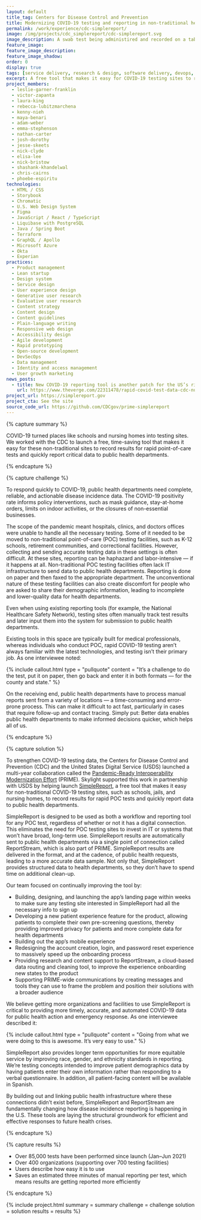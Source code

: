 ```yaml
---
layout: default
title_tag: Centers for Disease Control and Prevention
title: Modernizing COVID-19 testing and reporting in non-traditional healthcare settings
permalink: /work/experience/cdc-simplereport/
image: /img/projects/cdc_simplereport/cdc-simplereport.svg
image_description: A swab test being administired and recorded on a tablet
feature_image:
feature_image_description:
feature_image_shadow:
order: 0
display: true
tags: [service delivery, research & design, software delivery, devops, cloud & platforms, data & analytics, apis, security & privacy, healthcare, leslie-garner-franklin, victor-zapanta, laura-king, rebecca-lubitzmarchena, kenny-nieh, maya-benari, adam-weber, emma-stephenson, nathan-carter, josh-dorothy, jesse-skeets, nick-clyde, elisa-lee, nick-bristow, shashank-khandelwal, chris-cairns, phoebe-espiritu]
excerpt: A free tool that makes it easy for COVID-19 testing sites to record results for rapid point-of-care tests and quickly report data to public health departments.
project_members:
  - leslie-garner-franklin
  - victor-zapanta
  - laura-king
  - rebecca-lubitzmarchena
  - kenny-nieh
  - maya-benari
  - adam-weber
  - emma-stephenson
  - nathan-carter
  - josh-dorothy
  - jesse-skeets
  - nick-clyde
  - elisa-lee
  - nick-bristow
  - shashank-khandelwal
  - chris-cairns
  - phoebe-espiritu
technologies:
  - HTML / CSS
  - Storybook
  - Chromatic
  - U.S. Web Design System
  - Figma
  - JavaScript / React / TypeScript
  - Liquibase with PostgreSQL
  - Java / Spring Boot
  - Terraform
  - GraphQL / Apollo
  - Microsoft Azure
  - Okta
  - Experian
practices:
  - Product management
  - Lean startup
  - Design system
  - Service design
  - User experience design
  - Generative user research
  - Evaluative user research
  - Content strategy
  - Content design
  - Content guidelines
  - Plain-language writing
  - Responsive web design
  - Accessibility design
  - Agile development
  - Rapid prototyping
  - Open-source development
  - DevSecOps
  - Data management
  - Identity and access management
  - User growth marketing
news_posts:
  - title: New COVID-19 reporting tool is another patch for the US’s rickety health data system
    url: https://www.theverge.com/22311478/rapid-covid-test-data-cdc-nursing-home-usds-arizona
project_url: https://simplereport.gov
project_cta: See the site
source_code_url: https://github.com/CDCgov/prime-simplereport
---
```


{% capture summary %}
  <p>
    COVID-19 turned places like schools and nursing homes into testing sites. We worked with the CDC to launch a free, time-saving tool that makes it easy for these non-traditional sites to record results for rapid point-of-care tests and quickly report critical data to public health departments.
  </p>
{% endcapture %}

{% capture challenge %}
  <p>
    To respond quickly to COVID-19, public health departments need complete, reliable, and actionable disease incidence data. The COVID-19 positivity rate informs policy interventions, such as mask guidance, stay-at-home orders, limits on indoor activities, or the closures of non-essential businesses.
  </p>

  <p>
    The scope of the pandemic meant hospitals, clinics, and doctors offices were unable to handle all the necessary testing. Some of it needed to be moved to non-traditional point-of-care (POC) testing facilities, such as K-12 schools, retirement communities,  and correctional facilities. However, collecting and sending accurate testing data in these settings is often difficult. At these sites, reporting can be haphazard and labor-intensive — if it happens at all. Non-traditional POC testing facilities often lack IT infrastructure to send data to public health departments. Reporting is done on paper and then faxed to the appropriate department. The unconventional nature of these testing facilities can also create discomfort for people who are asked to share their demographic information, leading to incomplete and lower-quality data for health departments.
  </p>

  <p>
    Even when using existing reporting tools (for example, the National Healthcare Safety Network), testing sites often manually track test results and later input them into the system for submission to public health departments.
  </p>

  <p>
    Existing tools in this space are typically built for medical professionals, whereas individuals who conduct POC, rapid COVID-19 testing aren’t always familiar with the latest technologies, and testing isn’t their primary job. As one interviewee noted:
  </p>

{% include callout.html
  type = "pullquote"
  content = "It’s a challenge to do the test, put it on paper, then go back and enter it in both formats — for the county and state."
%}

  <p>
    On the receiving end, public health departments have to process manual reports sent from a variety of locations — a time-consuming and error-prone process. This can make it difficult to act fast, particularly in cases that require follow-up and contact tracing. Simply put: Better data enables public health departments to make informed decisions quicker, which helps all of us.
  </p>
{% endcapture %}

{% capture solution %}
  <p>
    To strengthen COVID-19 testing data, the Centers for Disease Control and Prevention (CDC) and the United States Digital Service (USDS) launched a multi-year collaboration called the <a href="https://www.cdc.gov/surveillance/pdfs/PRIME_1-sheet_single-page.pdf">Pandemic-Ready Interoperability Modernization Effort</a> (PRIME). Skylight supported this work in partnership with USDS by helping launch <a href="{{ page.project_url }}">SimpleReport</a>, a free tool that makes it easy for non-traditional COVID-19 testing sites, such as schools, jails, and nursing homes, to record results for rapid POC tests and quickly report data to public health departments.
  </p>

  <p>
    SimpleReport is designed to be used as both a workflow and reporting tool for any POC test, regardless of whether or not it has a digital connection. This eliminates the need for POC testing sites to invest in IT or systems that won’t have broad, long-term use. SimpleReport results are automatically sent to public health departments via a single point of connection called ReportStream, which is also part of PRIME. SimpleReport results are delivered in the format, and at the cadence, of public health requests, leading to a more accurate data sample. Not only that, SimpleReport provides structured data to health departments, so they don’t have to spend time on additional clean-up.
  </p>

  <p>
    Our team focused on continually improving the tool by:
  </p>

  <ul>
    <li>
      Building, designing, and launching the app’s landing page within weeks to make sure any testing site interested in SimpleReport had all the necessary info to sign up
    </li>
    <li>
      Developing a new patient experience feature for the product, allowing patients to complete their own pre-screening questions, thereby providing improved privacy for patients and more complete data for health departments
    </li>
    <li>
      Building out the app’s mobile experience
    </li>
    <li>
      Redesigning the account creation, login, and password reset experience to massively speed up the onboarding process
    </li>
    <li>
      Providing research and content support to ReportStream, a cloud-based data routing and cleaning tool, to improve the experience onboarding new states to the product
    </li>
    <li>
      Supporting PRIME-wide communications by creating messages and tools they can use to frame the problem and position their solutions with a broader audience
    </li>
  </ul>

  <p>
    We believe getting more organizations and facilities to use SimpleReport is critical to providing more timely, accurate, and automated COVID-19 data for public health action and emergency response. As one interviewee described it:
  </p>

{% include callout.html
  type = "pullquote"
  content = "Going from what we were doing to this is awesome. It’s very easy to use."
%}

  <p>
    SimpleReport also provides longer term opportunities for more equitable service by improving race, gender, and ethnicity standards in reporting. We’re testing concepts intended to improve patient demographics data by having patients enter their own information rather than responding to a verbal questionnaire. In addition, all patient-facing content will be available in Spanish.
  </p>

  <p>
    By building out and linking public health infrastructure where these connections didn’t exist before, SimpleReport and ReportStream are fundamentally changing how disease incidence reporting is happening in the U.S. These tools are laying the structural groundwork for efficient and effective responses to future health crises.
  </p>
{% endcapture %}

{% capture results %}
  <ul>
    <li>
      Over 85,000 tests have been performed since launch (Jan–Jun 2021)
    </li>
    <li>
      Over 400 organizations (supporting over 700 testing facilities)
    </li>
    <li>
      Users describe how easy it is to use
    </li>
    <li>
      Saves an estimated three minutes of manual reporting per test, which means results are getting reported more efficiently
    </li>
  </ul>
{% endcapture %}

{% include project.html
  summary = summary
  challenge = challenge
  solution = solution
  results = results
%}
